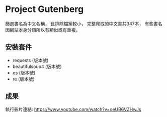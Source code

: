 # Project Gutenberg
篩選書名為中文名稱，
且排除檔案較小，
完整爬取的中文書共347本，
有些書名因網站本身分類所以有類似或有重複。

## 安裝套件
- requests (版本號)
- beautifulsoup4 (版本號)
- os (版本號)
- re (版本號)


## 成果
執行影片連結:
https://www.youtube.com/watch?v=oeUB6VZHwJs

